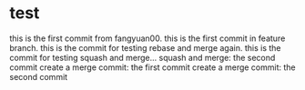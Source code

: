 # test
this is the first commit from fangyuan00.
this is the first commit in feature branch.
this is the commit for testing rebase and merge again.
this is the commit for testing squash and merge...
squash and merge: the second commit
create a merge commit: the first commit
create a merge commit: the second commit
